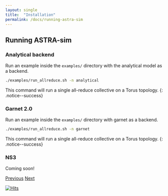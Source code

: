 ```yaml
---
layout: single
title:  "Installation"
permalink: /docs/running-astra-sim
---
```


## Running ASTRA-sim

### Analytical backend
Run an example inside the `examples/` directory with the analytical model as a backend.
```bash
./examples/run_allreduce.sh -n analytical
```

This command will run a single all-reduce collective on a Torus topology.
{: .notice--success}

### Garnet 2.0
Run an example inside the `examples/` directory with garnet as a backend.
```bash
./examples/run_allreduce.sh -n garnet
```

This command will run a single all-reduce collective on a Torus topology.
{: .notice--success}


### NS3
Coming soon!

<nav class="pagination">
    <a href="/docs/installation" class="pagination--pager">Previous</a>
    <a href="#" class="pagination--pager disabled">Next</a>
</nav>

[![Hits](https://hits.seeyoufarm.com/api/count/incr/badge.svg?url=https%3A%2F%2Fastra-sim.github.io%2Fdocs%2Frunning-astra-sim&count_bg=%2379C83D&title_bg=%23555555&icon=&icon_color=%23E7E7E7&title=Visitor&edge_flat=false)](https://hits.seeyoufarm.com)
